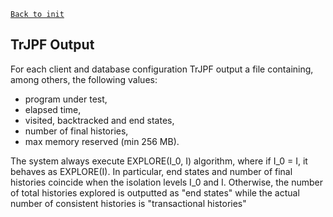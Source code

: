 [`Back to init`](../../README.md)

## TrJPF Output

For each client and database configuration TrJPF output a file containing, among others, the following values:

- program under test,
- elapsed time,
- visited, backtracked and end states,
- number of final histories,
- max memory reserved (min 256 MB).

The system always execute EXPLORE(I_0, I) algorithm, where if I_0 = I, it behaves as EXPLORE(I). In particular, end states and number of final histories coincide when the isolation levels I_0 and I. Otherwise, the number of total histories explored is outputted as "end states" while the actual number of consistent histories is "transactional histories"